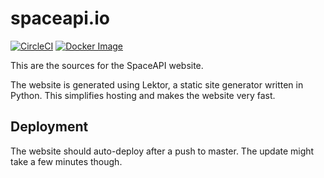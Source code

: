 # spaceapi.io

[![CircleCI][circle-ci-badge]][circle-ci]
[![Docker Image][docker-image-badge]][docker-image]

This are the sources for the SpaceAPI website.

The website is generated using Lektor, a static site generator written in
Python. This simplifies hosting and makes the website very fast.

## Deployment

The website should auto-deploy after a push to master. The update might take a
few minutes though.


<!-- Badges -->
[circle-ci]: https://circleci.com/gh/SpaceApi/website/tree/master
[circle-ci-badge]: https://circleci.com/gh/SpaceApi/website/tree/master.svg?style=shield
[docker-image]: https://hub.docker.com/r/spaceapi/website/
[docker-image-badge]: https://img.shields.io/docker/pulls/spaceapi/website.svg
